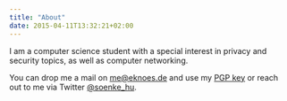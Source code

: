 ```yaml
---
title: "About"
date: 2015-04-11T13:32:21+02:00
---
```

I am a computer science student with a special interest in privacy and security topics, as well as computer networking.
<!--more-->
You can drop me a mail on me@eknoes.de and use my [PGP key](/0x3D09BECE9BA2F912.asc) or reach out to me via Twitter [@soenke_hu](https://twitter.com/soenke_hu). 
